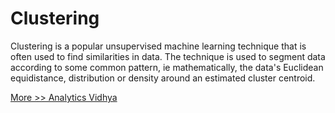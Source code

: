# Clustering

Clustering is a popular unsupervised machine learning technique that is often used to find similarities in data. The technique is used to segment data according to some common pattern, ie mathematically, the data's Euclidean equidistance, distribution or density around an estimated cluster centroid.

[More >> Analytics Vidhya](https://www.analyticsvidhya.com/blog/2016/11/an-introduction-to-clustering-and-different-methods-of-clustering/)


